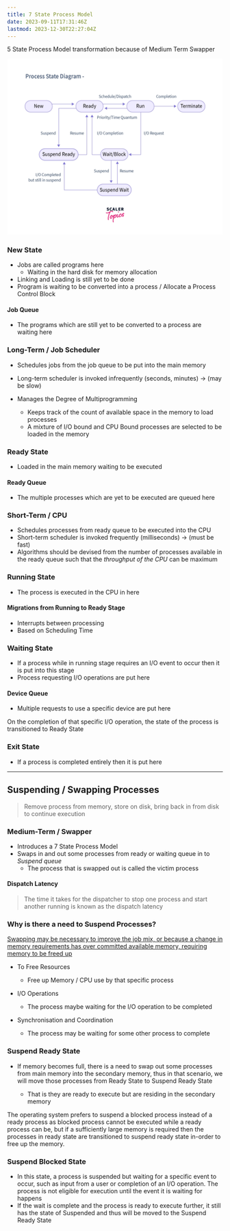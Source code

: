 ```yaml
---
title: 7 State Process Model
date: 2023-09-11T17:31:46Z
lastmod: 2023-12-30T22:27:04Z
---
```


5 State Process Model transformation because of Medium Term Swapper

​![image](assets/image-20230918205946-pivhqms.png)​

### New State

* Jobs are called programs here
  * Waiting in the hard disk for memory allocation
* Linking and Loading is still yet to be done
* Program is waiting to be converted into a process / Allocate a Process Control Block

#### Job Queue

* The programs which are still yet to be converted to a process are waiting here

### Long-Term / Job Scheduler

* Schedules jobs from the job queue to be put into the main memory
* Long-term scheduler is invoked infrequently (seconds, minutes) <span>&rarr;</span> (may be slow)
* Manages the <span class="text-highlight">Degree of Multiprogramming</span>

  * Keeps track of the count of available space in the memory to load processes
  * A mixture of I/O bound and CPU Bound processes are selected to be loaded in the memory

### Ready State

* Loaded in the main memory waiting to be executed

#### Ready Queue

* The multiple processes which are yet to be executed are queued here

### Short-Term / CPU

* Schedules processes from ready queue to be executed into the CPU
* Short-term scheduler is invoked frequently (milliseconds) <span>&rarr;</span> (must be fast)
* Algorithms should be devised from the number of processes available in the ready queue such that the *throughput of the CPU* can be maximum

### Running State

* The process is executed in the CPU in here

#### Migrations from Running to Ready Stage

* Interrupts between processing
* Based on Scheduling Time

### Waiting State

* If a process while in running stage requires an I/O event to occur then it is put into this stage
* Process requesting I/O operations are put here

#### Device Queue

* Multiple requests to use a specific device are put here

On the completion of that specific I/O operation, the state of the process is transitioned to Ready State

### Exit State

* If a process is completed entirely then it is put here

***

## Suspending / Swapping Processes

> Remove process from memory, store on disk, bring back in from disk to continue execution

### Medium-Term / Swapper

* Introduces a 7 State Process Model
* Swaps in and out some processes from ready or waiting queue in to *Suspend queue*
  * The process that is swapped out is called the victim process

#### Dispatch Latency

> The time it takes for the dispatcher to stop one process and start another running is known as the dispatch latency

### **Why is there a need to Suspend Processes?**

[Swapping may be necessary to improve the job mix, or because a change in memory requirements has over committed available memory, requiring memory to be freed up](assets/Operating%20Systems%20-%20CS604%20Handouts-20230917173807-mvuhx4l.pdf#page=34)

* To Free Resources

  * Free up Memory / CPU use by that specific process
* I/O Operations

  * The process maybe waiting for the I/O operation to be completed
* Synchronisation and Coordination

  * The process may be waiting for some other process to complete

### Suspend Ready State

* If memory becomes full, there is a need to swap out some processes from main memory into the secondary memory, thus in that scenario, we will move those processes from Ready State to Suspend Ready State

  * That is they are ready to execute but are residing in the secondary memory

The operating system prefers to suspend a blocked process instead of a ready process as blocked process cannot be executed while a ready process can be, but if a sufficiently large memory is required then the processes in ready state are transitioned to suspend ready state in-order to free up the memory.

### Suspend Blocked State

* In this state, a process is suspended but waiting for a specific event to occur, such as input from a user or completion of an I/O operation. The process is not eligible for execution until the event it is waiting for happens
* If the wait is complete and the process is ready to execute further, it still has the state of Suspended and thus will be moved to the Suspend Ready State

